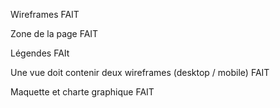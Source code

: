Wireframes
FAIT

Zone de la page
FAIT

Légendes 
FAIt

Une vue doit contenir deux wireframes (desktop / mobile)
FAIT

Maquette et charte graphique 
FAIT
